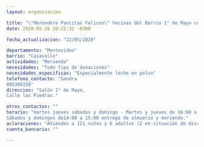 ```yaml
---
layout: organizacion

title: "\"Merendero Pancitas Felices\" Vecinas del Barrio 1° de Mayo con apoyo de Brigada Estudiantil."
date: 2020-05-26 20:22:32 -0300

fecha_actualizacion: "22/05/2020"

departamento: "Montevideo"
barrio: "Casavalle"
actividades: "Merienda"
necesidades: "Todo tipo de donaciones"
necesidades_especificas: "Especialmente leche en polvo"
telefono_contacto: "Sandra
093368150"
direccion: "Salón 1° de Mayo, 
Calle las Piedras."

otros_contactos: ""
horario: "martes jueves sábados y domingo - Martes y jueves de 16:00 a 17:00 (entrega de merienda). 
Sábados y domingos de14:00 a 15:00 entrega de almuerzo y merienda."
aclaraciones: "Atienden a 121 niñxs y 6 adultxs (2 en situación de discapacidad). Lista cerrada para recibir más niñxs."
cuenta_bancaria: ""

---
```

